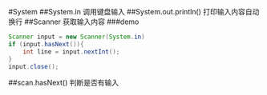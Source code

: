 #System
##System.in
调用键盘输入
##System.out.println()
打印输入内容自动换行
##Scanner
获取输入内容
###demo
```java
Scanner input = new Scanner(System.in)
if (input.hasNext()){
    int line = input.nextInt();
}
input.close();
```
##scan.hasNext()
判断是否有输入

